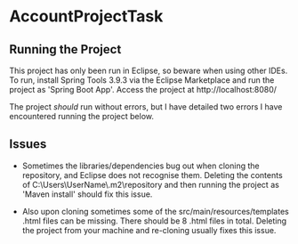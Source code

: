 # AccountProjectTask

## Running the Project
This project has only been run in Eclipse, so beware when using other IDEs. 
To run, install Spring Tools 3.9.3 via the Eclipse Marketplace and run the project as 'Spring Boot App'. 
Access the project at http://localhost:8080/

The project *should* run without errors, but I have detailed two errors I have encountered running the project below.


## Issues

* Sometimes the libraries/dependencies bug out when cloning the repository, and Eclipse does not recognise them. Deleting the contents of C:\Users\UserName\\.m2\repository and then running the project as 'Maven install' should fix this issue.
  
* Also upon cloning sometimes some of the src/main/resources/templates .html files can be missing. There should be 8 .html files in total. Deleting the project from your machine and re-cloning usually fixes this issue.
